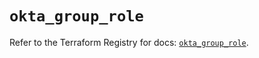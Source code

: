 # `okta_group_role`

Refer to the Terraform Registry for docs: [`okta_group_role`](https://registry.terraform.io/providers/okta/okta/4.11.0/docs/resources/group_role).
